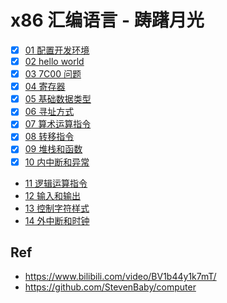 # x86 汇编语言 - 踌躇月光

* [x] [01 配置开发环境](./01)
* [x] [02 hello world](./02)
* [x] [03 7C00 问题](./03)
* [x] [04 寄存器](./04)
* [x] [05 基础数据类型](./05)
* [x] [06 寻址方式](./06)
* [x] [07 算术运算指令](./07)
* [x] [08 转移指令](./08)
* [x] [09 堆栈和函数](./09)
* [x] [10 内中断和异常](./10)
* [11 逻辑运算指令](./11)
* [12 输入和输出](./12)
* [13 控制字符样式](./13)
* [14 外中断和时钟](./14)

## Ref

* <https://www.bilibili.com/video/BV1b44y1k7mT/>
* <https://github.com/StevenBaby/computer>